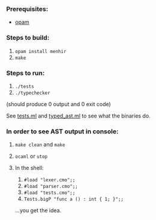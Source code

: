 ### Prerequisites:

- [opam](https://opam.ocaml.org/)

### Steps to build:

1. `opam install menhir`
2. `make`

### Steps to run:

1. `./tests`
2. `./typechecker`

(should produce 0 output and 0 exit code)

See [tests.ml](tests.ml) and [typed_ast.ml](typed_ast.ml) to see what the
binaries do.

### In order to see AST output in console:

1. `make clean` and `make`
2. `ocaml` or `utop`
3. In the shell:

   1. `#load "lexer.cmo";;`
   2. `#load "parser.cmo";;`
   3. `#load "tests.cmo";;`
   4. `Tests.bigP "func a () : int { 1; }";;`

   ...you get the idea.
